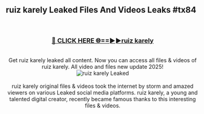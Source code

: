 ## ruiz karely Leaked Files And Videos Leaks #tx84
<br>
<div align="center">
<h3><a href="https://watchclip.my.id/ruiz karely" rel="nofollow">🔴 CLICK HERE 🌐==►►ruiz karely</a></h3>
<br>
Get ruiz karely leaked all content. Now you can access all files & videos of ruiz karely. All video and files new update 2025!
<br>
<a href="https://watchclip.my.id/ruiz karely" rel="nofollow" data-target="animated-image.originalLink"><img src="https://i.ibb.co.com/WyWwxjT/player-gif2.gif" alt="ruiz karely Leaked" style="max-width: 100%; display: inline-block;" data-target="animated-image.originalImage"></a>
<br><br>
ruiz karely original files & videos took the internet by storm and amazed viewers on various Leaked social media platforms. ruiz karely, a young and talented digital creator, recently became famous thanks to this interesting files & videos.
</div>
<br>
